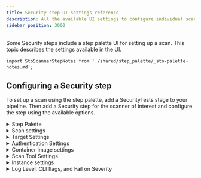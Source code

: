 ```yaml
---
title: Security step UI settings reference
description: All the available UI settings to configure individual scans.
sidebar_position: 3000
---
```



Some Security steps include a step palette UI for setting up a scan. This topic describes the settings available in the UI. 

<!-- ============================================================================= -->


```mdx-code-block
import StoScannerStepNotes from './shared/step_palette/_sto-palette-notes.md';
```

<StoScannerStepNotes />

<!-- ============================================================================= -->

## Configuring a Security step  
To set up a scan using the step palette, add a SecurityTests stage to your pipeline. Then add a Security step for the scanner of interest and configure the step using the available options. 

<details>
    <summary>Step Palette</summary>

![](static/step-palette-00.png) 

</details>

<!-- ============================================================================= -->

<details><summary>Scan settings</summary>

#### Scan Mode

```mdx-code-block
import StoSettingScanMode from './shared/step_palette/_sto-ref-ui-scan-mode.md';
import StoSettingScanModeOrch from './shared/step_palette/_sto-ref-ui-scan-mode-00-orchestrated.md';
import StoSettingScanModeData from './shared/step_palette/_sto-ref-ui-scan-mode-01-dataload.md';
import StoSettingScanModeIngest from './shared/step_palette/_sto-ref-ui-scan-mode-02-ingestonly.md';
```

<StoSettingScanMode />
<StoSettingScanModeOrch />
<StoSettingScanModeData />
<StoSettingScanModeIngest />

<!-- ============================================================================= -->
<a name="scan-config"></a>

#### Scan Configuration

```mdx-code-block
import StoSettingProductConfigName from './shared/step_palette/_sto-ref-ui-product-config-name.md';
```

<StoSettingProductConfigName />

</details>

<details><summary>Target Settings</summary>

<!-- ============================================================================= -->
<a name="target-type"></a>

#### Type

```mdx-code-block
import StoSettingScanType from './shared/step_palette/_sto-ref-ui-scan-type.md';
import StoSettingScanTypeRepo     from './shared/step_palette/_sto-ref-ui-scan-type-00-repo.md';
import StoSettingScanTypeCont     from './shared/step_palette/_sto-ref-ui-scan-type-01-container.md';
import StoSettingScanTypeInst     from './shared/step_palette/_sto-ref-ui-scan-type-02-instance.md';
import StoSettingScanTypeConfig  from './shared/step_palette/_sto-ref-ui-scan-type-03-config.md';
```
<a name="scan-type"></a>
<StoSettingScanType />
<StoSettingScanTypeRepo />
<StoSettingScanTypeCont />
<StoSettingScanTypeInst />
<StoSettingScanTypeConfig />

<a name="target-name"></a>

#### Name 

```mdx-code-block
import StoSettingProductID from './shared/step_palette/_sto-ref-ui-prod-id.md';
```

<StoSettingProductID />


<a name="target-variant"></a>

#### Variant

```mdx-code-block
import StoSettingTargetVariant from './shared/step_palette/_sto-ref-ui-target-variant.md';
```

<StoSettingTargetVariant  />


<a name="target-workspace"></a>

#### Workspace (_repository_)

```mdx-code-block
import StoSettingTargetWorkspace from './shared/step_palette/_sto-ref-ui-target-workspace.md';
```

<StoSettingTargetWorkspace  />

<a name="ingestion-file"></a>

#### Ingestion File (_ingestion_)

```mdx-code-block
import StoSettingIngestionFile from './shared/step_palette/_sto-ref-ui-ingestion-file.md';
```

<StoSettingIngestionFile  />

</details>


<!-- ============================================================================= 

### Ingestion (_ingestion_)

<!-- ============================================================================= -->



<details><summary>Authentication Settings</summary>

<!-- ============================================================================= -->
<a name="auth-domain"></a>

#### Domain (_extraction_)


```mdx-code-block
import StoSettingAuthDomain from './shared/step_palette/_sto-ref-ui-auth-domain.md';
```

<StoSettingAuthDomain />

<!-- ============================================================================= -->
<a name="auth-enforce-ssl"></a>

#### Enforce SSL

```mdx-code-block
import StoSettingProductSSL from './shared/step_palette/_sto-ref-ui-auth-ssl.md';
```

<StoSettingProductSSL />

<!-- ============================================================================= -->
<a name="auth-access-api-version"></a>

#### API Version

```mdx-code-block
import StoSettingApiVersion from './shared/step_palette/_sto-ref-ui-auth-api-version.md';
```

<StoSettingApiVersion />

<!-- ============================================================================= -->
<a name="auth-type"></a>

#### Type

```mdx-code-block
import StoSettingAuthType from './shared/step_palette/_sto-ref-ui-auth-type.md';
```

<StoSettingAuthType />

<!-- ============================================================================= -->

<a name="auth-access-id"></a>

#### Access ID (_orchestration_)

```mdx-code-block
import StoSettingAuthAccessID from './shared/step_palette/_sto-ref-ui-auth-access-id.md';
```

<StoSettingAuthAccessID />

<!-- ============================================================================= -->
<a name="auth-access-token"></a>

#### Access Token

```mdx-code-block
import StoSettingAuthAccessToken from './shared/step_palette/_sto-ref-ui-auth-access-token.md';
```


<StoSettingAuthAccessToken />

</details>


<details><summary>Container Image settings</summary>


<!-- ============================================================================= -->
<a name="container-type"></a>

#### Type  (_orchestration_)

```mdx-code-block
import StoSettingImageType from './shared/step_palette/_sto-ref-ui-image-type.md';
```

<StoSettingImageType />

<!-- ============================================================================= -->


<a name="container-domain"></a>

#### Domain (_extraction_)


```mdx-code-block
import StoSettingImageDomain from './shared/step_palette/_sto-ref-ui-image-domain.md';
```

<StoSettingImageDomain />

<!-- ============================================================================= -->
<a name="container-name"></a>

#### Name

```mdx-code-block
import StoSettingImageName from './shared/step_palette/_sto-ref-ui-image-name.md';
```

<StoSettingImageName />

<!-- ============================================================================= -->


<a name="container-tag"></a>

#### Tag

```mdx-code-block
import StoSettingImageTag from './shared/step_palette/_sto-ref-ui-image-tag.md';
```

<StoSettingImageTag />

<!-- ============================================================================= -->
<a name="container-access-id"></a>

#### Access Id

```mdx-code-block
import StoSettingImageAccessID from './shared/step_palette/_sto-ref-ui-image-access-id.md';
```

<StoSettingImageAccessID />

<!-- ============================================================================= -->
<a name="container-access-token"></a>

#### Access Token 

```mdx-code-block
import StoSettingImageAccessToken from './shared/step_palette/_sto-ref-ui-image-access-token.md';
```

<StoSettingImageAccessToken />

<!-- ============================================================================= -->
<a name="container-access-token"></a>

#### Region  

```mdx-code-block
import StoSettingImageRegion from './shared/step_palette/_sto-ref-ui-image-region.md';
```

<StoSettingImageRegion />


<!-- ============================================================================= -->

</details>

<details><summary>Scan Tool Settings</summary>

<!-- ============================================================================= -->
<a name="tool-project-name"></a>

#### Project Name

```mdx-code-block
import StoSettingToolProjectName from './shared/step_palette/_sto-ref-ui-tool-project-name.md';
```

<StoSettingToolProjectName />

<!-- ============================================================================= -->
<a name="tool-project-version"></a>

#### Project Version

```mdx-code-block
import StoSettingToolProjectVersion from './shared/step_palette/_sto-ref-ui-tool-project-version.md';
```

<a name="product-project-version"></a>
<StoSettingToolProjectVersion />


<!-- ============================================================================= -->
<a name="tool-include"></a>	

#### Include 

```mdx-code-block
import StoSettingToolInclude from './shared/step_palette/_sto-ref-ui-tool-include.md';
```

<StoSettingToolInclude />

<!-- ============================================================================= -->
<a name="tool-exclude"></a>	

#### Exclude

```mdx-code-block
import StoSettingToolExclude from './shared/step_palette/_sto-ref-ui-tool-exclude.md';
```

<StoSettingToolExclude />

<!-- ============================================================================= -->
<a name="tool-context"></a>	

#### Context Name

```mdx-code-block
import StoSettingToolContext from './shared/step_palette/_sto-ref-ui-tool-context.md';
```

<StoSettingToolContext />

<!-- ============================================================================= -->
<a name="tool-context-image"></a>

#### Context Name (images) 

```mdx-code-block
import StoSettingToolImageName from './shared/step_palette/_sto-ref-ui-tool-context-image.md';
```

<StoSettingToolImageName />


<!-- ============================================================================= -->
<a name="tool-team-name"></a>

#### Team Name

```mdx-code-block
import StoSettingToolProductTeamName from './shared/step_palette/_sto-ref-ui-tool-project-team.md';
```

<StoSettingToolProductTeamName  />

<!-- ============================================================================= -->
<a name="tool-port"></a>

#### Port  


```mdx-code-block
import StoSettingToolPort from './shared/step_palette/_sto-ref-ui-tool-port.md';
```

<StoSettingToolPort  />

<!-- ============================================================================= -->
<a name="tool-java-libraries"></a>

#### Java Libraries

```mdx-code-block
import StoSettingTooJavaLibraries from './shared/step_palette/_sto-ref-ui-tool-java-libraries.md';
```

<StoSettingTooJavaLibraries  />

<!-- ============================================================================= -->
<a name="tool-java-binaries"></a>

#### Java Binaries


```mdx-code-block
import StoSettingToolJavaBinaries from './shared/step_palette/_sto-ref-ui-tool-java-binaries.md';
```
<StoSettingToolJavaBinaries  />

<!-- ============================================================================= -->
<a name="tool-product-token"></a>

#### Product Token  


```mdx-code-block
import StoSettingToolProductToken from './shared/step_palette/_sto-ref-ui-tool-prod-token.md';
```

<StoSettingToolProductToken  />

<!-- ============================================================================= -->
<a name="tool-product-name"></a>

#### Name 

```mdx-code-block
import StoSettingToolProductAccessID from './shared/step_palette/_sto-ref-ui-tool-prod-name.md';
```
<StoSettingToolProductAccessID  />

<!-- ============================================================================= -->
<a name="tool-project-token"></a>

#### Project Token

```mdx-code-block
import toSettingToolProductToken from './shared/step_palette/_sto-ref-ui-tool-prod-token.md';
```

<StoSettingToolProductToken  />

<!-- ============================================================================= -->
<a name="tool-product-lookup-type"></a>

#### Lookup Type

```mdx-code-block
import StoSettingToolLookupType from './shared/step_palette/_sto-ref-ui-tool-prod-lookup-type.md';
```
<StoSettingToolLookupType  />

</details>

<details><summary>Instance settings</summary>


<!-- ============================================================================= -->
<a name="instance-domain"></a>

#### Domain

```mdx-code-block
import StoSettingInstanceDomain from './shared/step_palette/_sto-ref-ui-instance-domain.md';
```
<StoSettingInstanceDomain />

<!-- ============================================================================= -->
<a name="instance-protocol"></a>

#### Protocol

```mdx-code-block
import StoSettingInstanceProtocol from './shared/step_palette/_sto-ref-ui-instance-protocol.md';
```

<StoSettingInstanceProtocol />

<!-- ============================================================================= -->
<a name="instance-port"></a>

#### Port

```mdx-code-block
import StoSettingInstancePort from './shared/step_palette/_sto-ref-ui-instance-port.md';
```

<StoSettingInstancePort />

<!-- ============================================================================= -->
<a name="instance-path"></a>

#### Path

```mdx-code-block
import StoSettingInstancePath from './shared/step_palette/_sto-ref-ui-instance-path.md';
```

<StoSettingInstancePath />

</details>


<!-- ============================================================================= -->

<!-- ============================================================================= -->

<details><summary>Log Level, CLI flags, and Fail on Severity</summary>


<a name="log-level"></a>

#### Log Level

```mdx-code-block
import StoSettingLogLevel from './shared/step_palette/_sto-ref-ui-log-level.md';
```

<StoSettingLogLevel />


<!-- ============================================================================= -->
<a name="cli-flags"></a>

#### Additional CLI flags

```mdx-code-block
import StoSettingCliFlags from './shared/step_palette/_sto-ref-ui-cli-flags.md';
```

<StoSettingCliFlags />

<!-- ============================================================================= -->
<a name="fail-on-severity"></a>

#### Fail on Severity


```mdx-code-block
import StoSettingFailOnSeverity from './shared/step_palette/_sto-ref-ui-fail-on-severity.md';
```
<StoSettingFailOnSeverity />

</details>
